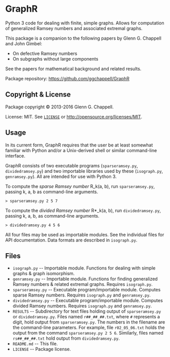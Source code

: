 GraphR
======

Python 3 code for dealing with finite, simple graphs. Allows for
computation of generalized Ramsey numbers and associated extremal
graphs.

This package is a companion to the following papers by Glenn G. Chappell
and John Gimbel:
* On defective Ramsey numbers
* On subgraphs without large components

See the papers for mathematical background and related results.

Package repository: <https://github.com/ggchappell/GraphR>

Copyright & License
-------------------

Package copyright &copy; 2013-2016 Glenn G. Chappell.

License: MIT. See [`LICENSE`](LICENSE) or
<http://opensource.org/licenses/MIT>.

Usage
-----

In its current form, GraphR requires that the user be at least somewhat
familiar with Python and/or a Unix-derived shell or similar command-line
interface.

GraphR consists of two executable programs (`sparseramsey.py`,
`dividedramsey.py`) and two importable libraries used by these
(`isograph.py`, `genramsey.py`). All are intended for use with Python 3.

To compute the _sparse Ramsey number_ R_k(a, b), run `sparseramsey.py`,
passing k, a, b as command-line arguments.

    > sparseramsey.py 2 5 7

To compute the _divided Ramsey number_ R*_k(a, b), run
`dividedramsey.py`, passing k, a, b, as command-line arguments.

    > dividedramsey.py 4 5 6

All four files may be used as importable modules. See the individual
files for API documentation. Data formats are described in
`isograph.py`.

Files
-----

* `isograph.py` -- Importable module. Functions for dealing with simple
  graphs & graph isomorphism.
* `genramsey.py` -- Importable module. Functions for finding generalized
  Ramsey numbers & related extremal graphs. Requires `isograph.py`.
* `sparseramsey.py` -- Executable program/importable module. Computes
  sparse Ramsey numbers. Requires `isograph.py` and `genramsey.py`.
* `dividedramsey.py` -- Executable program/importable module. Computes
  divided Ramsey numbers. Requires `isograph.py` and `genramsey.py`.
* `RESULTS` -- Subdirectory for text files holding output of
  `sparseramsey.py` or `dividedramsey.py`. Files named `r##_##_##.txt`,
  where `#` represents a digit, hold output from `sparseramsey.py`. The
  numbers in the filename are the command-line parameters. For example,
  file `r02_05_06.txt` holds the output from the command
  `sparseramsey.py 2 5 6`. Similarly, files named `rs##_##_##.txt` hold
  output from `dividedramsey.py`.
* `README.md` -- This file.
* `LICENSE` -- Package license.

